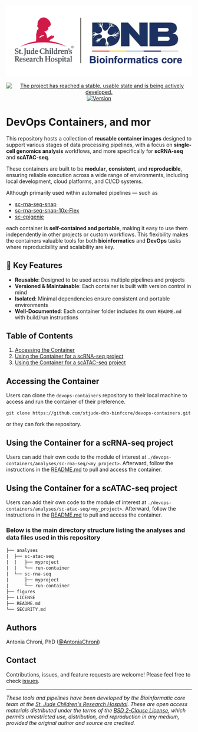 <p align="center";">
  <img src="figures/img/DNB-BINF-Core-logo.png" alt="DNB-BINF-Core logo" width="560px" />
</p>
<p align="center";">
  <a href="https://www.repostatus.org/#active">
    <img src="https://www.repostatus.org/badges/latest/active.svg?style=for-the-badge" alt="The project has reached a stable, usable state and is being actively developed." />
  </a>
  <a href="https://github.com/stjude-dnb-binfcore/devops-containers">
    <img src="https://img.shields.io/badge/version-1.1.0-brightgreen" alt="Version" />
  </a>
</p>



# DevOps Containers, and mor
This repository hosts a collection of **reusable container images** designed to support various stages of data processing pipelines, with a focus on **single-cell genomics analysis** workflows, and more specifically for **scRNA-seq** and **scATAC-seq**. 

These containers are built to be **modular**, **consistent**, and **reproducible**, ensuring reliable execution across a wide range of environments, including local development, cloud platforms, and CI/CD systems.

Although primarily used within automated pipelines — such as  
 - [sc-rna-seq-snap](https://github.com/stjude-dnb-binfcore/sc-rna-seq-snap)
 - [sc-rna-seq-snap-10x-Flex](https://github.com/stjude-dnb-binfcore/sc-rna-seq-snap-10x-Flex)
 - [sc-epigenie](https://github.com/stjude-dnb-binfcore/sc-epigenie) 

each container is **self-contained and portable**, making it easy to use them independently in other projects or custom workflows. This flexibility makes the containers valuable tools for both **bioinformatics** and **DevOps** tasks where reproducibility and scalability are key.


## 🚀 Key Features

- **Reusable**: Designed to be used across multiple pipelines and projects
- **Versioned & Maintainable**: Each container is built with version control in mind
- **Isolated**: Minimal dependencies ensure consistent and portable environments
- **Well-Documented**: Each container folder includes its own `README.md` with build/run instructions


## Table of Contents
1. [Accessing the Container](#accessing-the-Container)
2. [Using the Container for a scRNA-seq project](#using-the-container-for-a-scrna-seq-project)
3. [Using the Container for a scATAC-seq project](#using-the-container-for-a-scatac-seq-project)



## Accessing the Container

Users can clone the `devops-containers` repository to their local machine to access and run the container of their preference.

```
git clone https://github.com/stjude-dnb-binfcore/devops-containers.git
```

or they can fork the repository. 


## Using the Container for a scRNA-seq project

Users can add their own code to the module of interest at `./devops-containers/analyses/sc-rna-seq/<my_project>`. Afterward, follow the instructions in the [README.md](https://github.com/stjude-dnb-binfcore/devops-containers/tree/main/analyses/sc-rna-seq/run-container/README.md) to pull and access the container.


## Using the Container for a scATAC-seq project

Users can add their own code to the module of interest at `./devops-containers/analyses/sc-atac-seq/<my_project>`. Afterward, follow the instructions in the [README.md](https://github.com/stjude-dnb-binfcore/devops-containers/tree/main/analyses/sc-atac-seq/run-container/README.md) to pull and access the container.


### Below is the main directory structure listing the analyses and data files used in this repository

```
├── analyses
|  ├── sc-atac-seq
|  |   ├── myproject
|  |   └── run-container
|  └── sc-rna-seq
|      ├── myproject
|      └── run-container
├── figures
├── LICENSE
├── README.md
└── SECURITY.md
```

## Authors

Antonia Chroni, PhD ([@AntoniaChroni](https://github.com/AntoniaChroni))


## Contact

Contributions, issues, and feature requests are welcome! Please feel free to check [issues](https://github.com/stjude-dnb-binfcore/devops-containers/issues).

---

*These tools and pipelines have been developed by the Bioinformatic core team at the [St. Jude Children's Research Hospital](https://www.stjude.org/). These are open access materials distributed under the terms of the [BSD 2-Clause License](https://opensource.org/license/bsd-2-clause), which permits unrestricted use, distribution, and reproduction in any medium, provided the original author and source are credited.*
